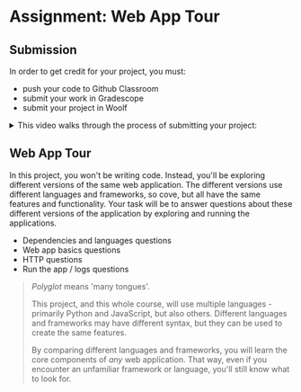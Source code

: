 # Assignment: Web App Tour

## Submission

In order to get credit for your project, you must:

- push your code to Github Classroom
- submit your work in Gradescope
- submit your project in Woolf

<details>
<summary>
This video walks through the process of submitting your project:
</summary>
<div style="position: relative; padding-bottom: 62.5%; height: 0;"><iframe src="https://www.loom.com/embed/b6f344e3887d46d7a63d5cafac2fc21e" frameborder="0" webkitallowfullscreen mozallowfullscreen allowfullscreen style="position: absolute; top: 0; left: 0; width: 100%; height: 100%;"></iframe></div>
</details>

## Web App Tour

In this project, you won't be writing code. Instead, you'll be exploring
different versions of the same web application. The different versions use different languages and frameworks, so cove, but all have the same features and functionality. Your task will be to answer questions about these different versions of the application by exploring and running the applications.

- Dependencies and languages questions
- Web app basics questions
- HTTP questions
- Run the app / logs questions

> _Polyglot_ means 'many tongues'. 
>
> This project, and this whole course, will use
> multiple languages - primarily Python and JavaScript, but also others.
> Different languages and frameworks may have different syntax, but they can
> be used to create the same features.
> 
> By comparing different languages and frameworks, you will learn the core
> components of _any_ web application. That way, even if you encounter an
> unfamiliar framework or language, you'll still know what to look for.
